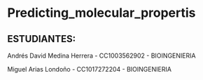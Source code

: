 # Predicting_molecular_propertis
## ESTUDIANTES:
Andrés David Medina Herrera - CC1003562902 - BIOINGENIERIA

Miguel Arias Londoño - CC1017272204 - BIOINGENIERIA

